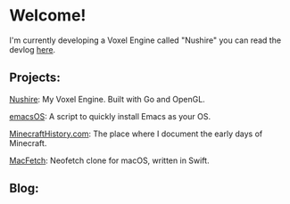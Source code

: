 Welcome!
========

I'm currently developing a Voxel Engine called "Nushire" you can read the devlog [here](/tags/nushire/).


Projects:
---------

[Nushire](/tags/nushire/): My Voxel Engine. Built with Go and OpenGL.

[emacsOS](https://github.com/paretoprinciple/emacsOS): A script to quickly install Emacs as your OS.

[MinecraftHistory.com](https://minecrafthistory.com): The place where I document the early days of Minecraft.

[MacFetch](https://github.com/appleware/macfetch): Neofetch clone for macOS, written in Swift.

Blog:
---------